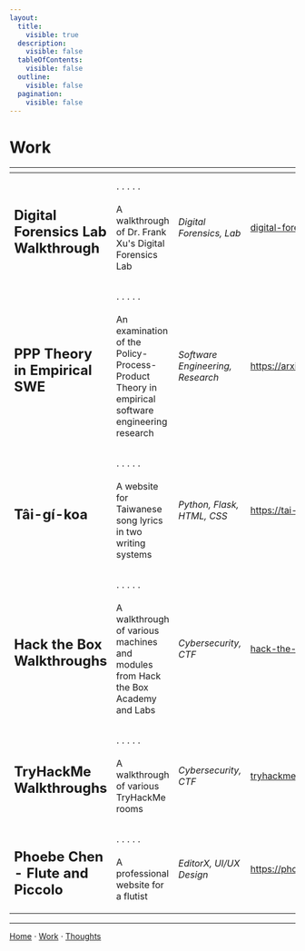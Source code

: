 ```yaml
---
layout:
  title:
    visible: true
  description:
    visible: false
  tableOfContents:
    visible: false
  outline:
    visible: false
  pagination:
    visible: false
---
```


# Work

<table data-view="cards"><thead><tr><th></th><th></th><th></th><th data-hidden data-card-target data-type="content-ref"></th></tr></thead><tbody><tr><td><h2>Digital Forensics Lab Walkthrough</h2></td><td><p>⋅ ⋅ ⋅ ⋅ ⋅</p><p>A walkthrough of Dr. Frank Xu's Digital Forensics Lab</p></td><td><em>Digital Forensics, Lab</em></td><td><a href="digital-forensics-lab-walkthrough/">digital-forensics-lab-walkthrough</a></td></tr><tr><td><h2>PPP Theory in Empirical SWE</h2></td><td><p>⋅ ⋅ ⋅ ⋅ ⋅</p><p>An examination of the Policy-Process-Product Theory in empirical software engineering research</p></td><td><em>Software Engineering, Research</em></td><td><a href="https://dl.acm.org/doi/10.1145/3611643.3613075">https://arxiv.org/pdf/2308.12387.pdf</a></td></tr><tr><td><h2>Tâi-gí-koa</h2></td><td><p>⋅ ⋅ ⋅ ⋅ ⋅</p><p>A website for Taiwanese song lyrics in two writing systems</p></td><td><em>Python, Flask, HTML, CSS</em></td><td><a href="https://tai-gi-koa.vercel.app/">https://tai-gi-koa.vercel.app/</a></td></tr><tr><td><h2>Hack the Box Walkthroughs</h2></td><td><p>⋅ ⋅ ⋅ ⋅ ⋅</p><p>A walkthrough of various machines and modules from Hack the Box Academy and Labs</p></td><td><em>Cybersecurity, CTF</em></td><td><a href="hack-the-box-walkthroughs/">hack-the-box-walkthroughs</a></td></tr><tr><td><h2>TryHackMe Walkthroughs</h2></td><td><p>⋅ ⋅ ⋅ ⋅ ⋅</p><p>A walkthrough of various TryHackMe rooms</p></td><td><em>Cybersecurity, CTF</em></td><td><a href="tryhackme-walkthroughs/">tryhackme-walkthroughs</a></td></tr><tr><td><h2>Phoebe Chen - Flute and Piccolo</h2></td><td><p>⋅ ⋅ ⋅ ⋅ ⋅</p><p>A professional website for a flutist</p></td><td><em>EditorX, UI/UX Design</em></td><td><a href="https://phoebemchen.editorx.io/flute">https://phoebemchen.editorx.io/flute</a></td></tr></tbody></table>

***

[Home](https://app.gitbook.com/o/0kO27okC5uVB9ALX3rho/s/036xtfEIzcEdGegONXWM/) ⋅ [Work](https://app.gitbook.com/o/0kO27okC5uVB9ALX3rho/s/WaFS755Q4sf02CxLcghQ/) ⋅ [Thoughts](https://app.gitbook.com/o/0kO27okC5uVB9ALX3rho/s/s4QQPMntQ25hmJToKSOu/)
